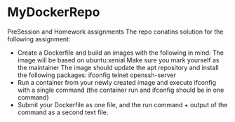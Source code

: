# MyDockerRepo
PreSession and Homework assignments
The repo conatins solution for the following assignment:
- Create a Dockerfile and build an images with the following in mind:
    The image will be based on ubuntu:xenial
    Make sure you mark yourself as the maintainer
    The image should update the apt repository and install the following packages: ifconfig telnet openssh-server
- Run a container from your newly created image and execute ifconfig with a single command (the container run and ifconfig should be in one command)
- Submit your Dockerfile as one file, and the run command + output of the command as a second text file. 

